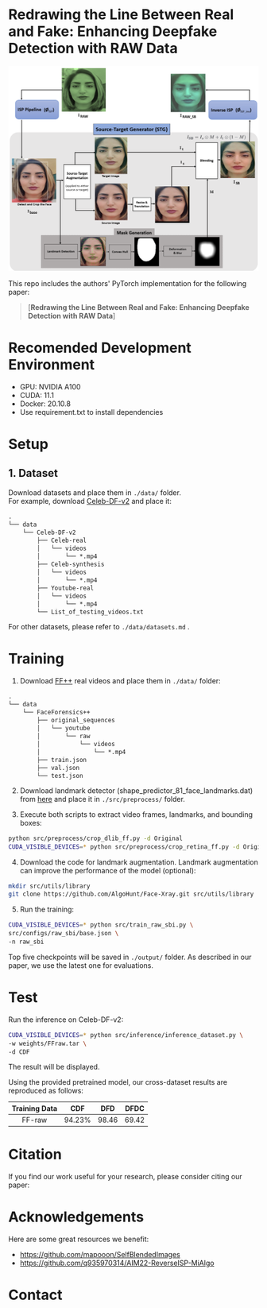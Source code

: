 # Redrawing the Line Between Real and Fake: Enhancing Deepfake Detection with RAW Data
![Overview](pipeline.png)  

This repo includes the authors' PyTorch implementation for the following paper: 
> [**Redrawing the Line Between Real and Fake: Enhancing Deepfake Detection with RAW Data**]


# Recomended Development Environment
* GPU: NVIDIA A100
* CUDA: 11.1
* Docker: 20.10.8
* Use requirement.txt to install dependencies 

# Setup
## 1. Dataset
Download datasets and place them in `./data/` folder.  
For example, download [Celeb-DF-v2](https://github.com/yuezunli/celeb-deepfakeforensics) and place it:
```
.
└── data
    └── Celeb-DF-v2
        ├── Celeb-real
        │   └── videos
        │       └── *.mp4
        ├── Celeb-synthesis
        │   └── videos
        │       └── *.mp4
        ├── Youtube-real
        │   └── videos
        │       └── *.mp4
        └── List_of_testing_videos.txt
```
For other datasets, please refer to `./data/datasets.md` .


# Training
1. Download [FF++](https://github.com/ondyari/FaceForensics) real videos and place them in `./data/` folder:
```
.
└── data
    └── FaceForensics++
        ├── original_sequences
        │   └── youtube
        │       └── raw
        │           └── videos
        │               └── *.mp4
        ├── train.json
        ├── val.json
        └── test.json
```
2. Download landmark detector (shape_predictor_81_face_landmarks.dat) from [here](https://github.com/codeniko/shape_predictor_81_face_landmarks) and place it in `./src/preprocess/` folder.  

3. Execute both scripts to extract video frames, landmarks, and bounding boxes:
```bash
python src/preprocess/crop_dlib_ff.py -d Original
CUDA_VISIBLE_DEVICES=* python src/preprocess/crop_retina_ff.py -d Original
```

4.  Download the code for landmark augmentation. Landmark augmentation can improve the performance of the model (optional):
```bash
mkdir src/utils/library
git clone https://github.com/AlgoHunt/Face-Xray.git src/utils/library
```

5. Run the training:
```bash
CUDA_VISIBLE_DEVICES=* python src/train_raw_sbi.py \
src/configs/raw_sbi/base.json \
-n raw_sbi
```
Top five checkpoints will be saved in `./output/` folder. As described in our paper, we use the latest one for evaluations.


# Test
Run the inference on Celeb-DF-v2:
```bash
CUDA_VISIBLE_DEVICES=* python src/inference/inference_dataset.py \
-w weights/FFraw.tar \
-d CDF
```
The result will be displayed.

Using the provided pretrained model, our cross-dataset results are reproduced as follows:

Training Data | CDF | DFD | DFDC 
:-: | :-: | :-: | :-: 
FF-raw | 94.23% | 98.46 | 69.42 


# Citation
If you find our work useful for your research, please consider citing our paper:

# Acknowledgements
Here are some great resources we benefit:
* https://github.com/mapooon/SelfBlendedImages
* https://github.com/q935970314/AIM22-ReverseISP-MiAlgo

# Contact
